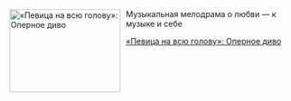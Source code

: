 <!--2025-08-01 10:15:12-->
<div class="yb">
  <div class="rss kino_kino"><a href="https://www.kino-teatr.ru/kino/art/tv/6432/" title="«Певица на всю голову»: Оперное диво"><img src="https://www.kino-teatr.ru/art/2/3/6432/poster.jpg" width="196" height="147" align="left" hspace="5" style="margin: 0px 10px 0px 5px" alt="«Певица на всю голову»: Оперное диво"/></a>Музыкальная мелодрама о любви — к музыке и себе <p class="titl"><a href="https://www.kino-teatr.ru/kino/art/tv/6432/">«Певица на всю голову»: Оперное диво</a></p></div>
</div>
